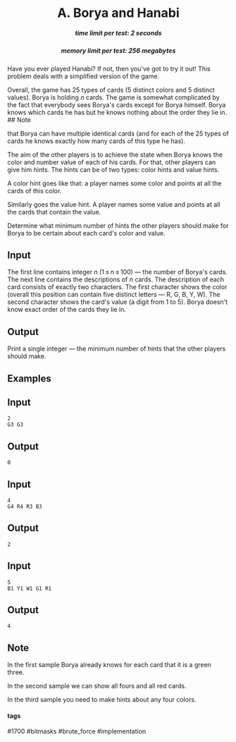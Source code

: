 <h1 style='text-align: center;'> A. Borya and Hanabi</h1>

<h5 style='text-align: center;'>time limit per test: 2 seconds</h5>
<h5 style='text-align: center;'>memory limit per test: 256 megabytes</h5>

Have you ever played Hanabi? If not, then you've got to try it out! This problem deals with a simplified version of the game.

Overall, the game has 25 types of cards (5 distinct colors and 5 distinct values). Borya is holding *n* cards. The game is somewhat complicated by the fact that everybody sees Borya's cards except for Borya himself. Borya knows which cards he has but he knows nothing about the order they lie in. ## Note

 that Borya can have multiple identical cards (and for each of the 25 types of cards he knows exactly how many cards of this type he has).

The aim of the other players is to achieve the state when Borya knows the color and number value of each of his cards. For that, other players can give him hints. The hints can be of two types: color hints and value hints. 

A color hint goes like that: a player names some color and points at all the cards of this color. 

Similarly goes the value hint. A player names some value and points at all the cards that contain the value.

Determine what minimum number of hints the other players should make for Borya to be certain about each card's color and value.

## Input

The first line contains integer *n* (1 ≤ *n* ≤ 100) — the number of Borya's cards. The next line contains the descriptions of *n* cards. The description of each card consists of exactly two characters. The first character shows the color (overall this position can contain five distinct letters — R, G, B, Y, W). The second character shows the card's value (a digit from 1 to 5). Borya doesn't know exact order of the cards they lie in.

## Output

Print a single integer — the minimum number of hints that the other players should make.

## Examples

## Input


```
2  
G3 G3  

```
## Output


```
0  

```
## Input


```
4  
G4 R4 R3 B3  

```
## Output


```
2  

```
## Input


```
5  
B1 Y1 W1 G1 R1  

```
## Output


```
4  

```
## Note

In the first sample Borya already knows for each card that it is a green three.

In the second sample we can show all fours and all red cards.

In the third sample you need to make hints about any four colors.



#### tags 

#1700 #bitmasks #brute_force #implementation 